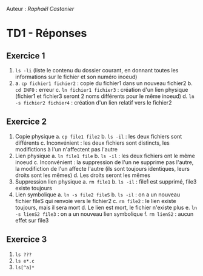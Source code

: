
Auteur : *Raphaël Castanier*

# TD1 - Réponses

## Exercice 1

1. `ls -li` (liste le contenu du dossier courant, en donnant toutes les informations sur le fichier et son numéro inoeud)
2.
    a. `cp fichier1 fichier2` : copie du fichier1 dans un nouveau fichier2
    b. `cd INFO` : erreur
    c. `ln fichier1 fichier3` : création d'un lien physique (fichier1 et fichier3 seront 2 noms différents pour le même inoeud)
    d. `ln -s fichier2 fichier4` : création d'un lien relatif vers le fichier2

## Exercice 2

1. Copie physique
    a. `cp file1 file2`
    b. `ls -il` : les deux fichiers sont différents
    c. Inconvénient : les deux fichiers sont distincts, les modifictions à l'un n'affectent pas l'autre
2. Lien physique
    a. `ln file1 file`
    b. `ls -il` : les deux fichiers ont le même inoeud
    c. Inconvénient : la suppression de l'un ne supprime pas l'autre, la modifiction de l'un affecte l'autre (ils sont toujours identiques, leurs droits sont les mêmes)
    d. Les droits seront les mêmes
3. Suppression lien physique
    a. `rm file1`
    b. `ls -il` : file1 est supprimé, file3 existe toujours
4. Lien symbolique
    a. `ln -s file2 fileS`
    b. `ls -il` : on a un nouveau fichier fileS qui renvoie vers le fichier2
    c. `rm file2` : le lien existe toujours, mais il sera mort
    d. Le lien est mort, le fichier n'existe plus
    e. `ln -s lienS2 file3` : on a un nouveau lien symbolique
    f. `rm lienS2` : aucun effet sur file3

## Exercice 3

1. `ls ???`
2. `ls e*.c`
3. `ls[^a]*`
